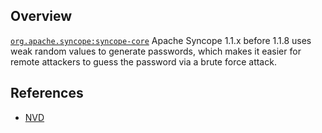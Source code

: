 ## Overview
[`org.apache.syncope:syncope-core`](http://search.maven.org/#search%7Cga%7C1%7Ca%3A%22syncope-core%22)
Apache Syncope 1.1.x before 1.1.8 uses weak random values to generate passwords, which makes it easier for remote attackers to guess the password via a brute force attack.

## References
- [NVD](https://web.nvd.nist.gov/view/vuln/detail?vulnId=CVE-2014-3503)